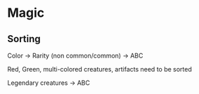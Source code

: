 # Magic

## Sorting

Color -> Rarity (non common/common) -> ABC

Red, Green, multi-colored creatures, artifacts need to be sorted

Legendary creatures -> ABC

